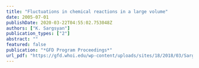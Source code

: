 ```yaml
---
title: "Fluctuations in chemical reactions in a large volume"
date: 2005-07-01
publishDate: 2020-03-22T04:55:02.753048Z
authors: ["K. Sargsyan"]
publication_types: ["2"]
abstract: ""
featured: false
publication: "*GFD Program Proceedings*"
url_pdf: "https://gfd.whoi.edu/wp-content/uploads/sites/18/2018/03/Sargsyan_21280.pdf"
---
```


